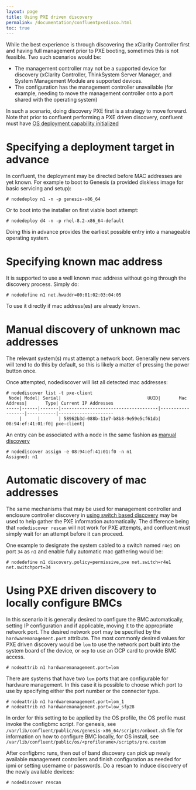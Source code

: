 ```yaml
---
layout: page
title: Using PXE driven discovery
permalink: /documentation/confluentpxedisco.html
toc: true
---
```


While the best experience is through discovering the xClarity Controller first and having full management
prior to PXE booting, sometimes this is not feasible. Two such scenarios would be:

* The management controller may not be a supported device for discovery (xClarity Controller, ThinkSystem Server Manager, and System Management Module are supported devices.
* The configuration has the management controller unavailable (for example, needing to move the management controller onto a port shared with the operating system)

In such a scenario, doing discovery PXE first is a strategy to move forward.  Note that prior to confluent performing a PXE driven discovery, confluent must have
[OS deployment capability initialized](../advanced_topics/confluentosdeploy.md)

# Specifying a deployment target in advance

In confluent, the deployment may be directed before MAC addresses are yet known. For example to boot to Genesis (a provided diskless image for basic servicing and setup):

    # nodedeploy n1 -n -p genesis-x86_64

Or to boot into the installer on first viable boot attempt:

    # nodedeploy d4 -n -p rhel-8.2-x86_64-default 

Doing this in advance provides the earliest possible entry into a manageable operating system.

# Specifying known mac address

It is supported to use a well known mac address without going through the discovery process.  Simply do:

    # nodedefine n1 net.hwaddr=00:01:02:03:04:05

To use it directly if mac address(es) are already known.

# Manual discovery of unknown mac addresses

The relevant system(s) must attempt a network boot. Generally new servers will tend to do this by default, so this is
likely a matter of pressing the power button once.

Once attempted, nodediscover will list all detected mac addresses:
```
# nodediscover list -t pxe-client
 Node| Model| Serial|                                 UUID|       Mac Address|       Type| Current IP Addresses
-----|------|-------|-------------------------------------|------------------|-----------|---------------------
     |      |       | 58962b3d-088b-11e7-b8b8-9e59e5cf61db| 08:94:ef:41:01:f0| pxe-client|                     
```
An entry can be associated with a node in the same fashion as [manual discovery](../advanced_topics/confluentnodeassign.md)

    # nodediscover assign -e 08:94:ef:41:01:f0 -n n1
    Assigned: n1


# Automatic discovery of mac addresses

The same mechanisms that may be used for management controller and enclosure controller discovery in [using switch based discovery](../advanced_topics/confluentswitchdisco.md) may be used to help gather the PXE information automatically.  The difference being that `nodediscover rescan` will not work for PXE attempts, and confluent must simply wait for an attempt before it can proceed.

One example to designate the system cabled to a switch named `r4e1` on port `34` as `n1` and enable fully automatic mac gathering would be:

    # nodedefine n1 discovery.policy=permissive,pxe net.switch=r4e1 net.switchport=34

# Using PXE driven discovery to locally configure BMCs

In this scenario it is generally desired to configure the BMC automatically, setting IP configuration and if applicable, moving it to the appropriate network port. The desired network port may be specified by the `hardwaremanagement.port` attribute. The most commonly desired values for PXE driven discovery would be `lom` to use the network port built into the system board of the device, or `ocp` to
use an OCP card to provide BMC access.


    # nodeattrib n1 hardwaremanagement.port=lom

There are systems that have two `lom` ports that are configurable for hardware management. In this case it is possible to choose which port to use by specifying either the port number or the connecter type. 

    # nodeattrib n1 hardwaremanagement.port=lom_1
    # nodeattrib n3 hardwaremanagement.port=low_sfp28

In order for this setting to be applied by the OS profile, the OS profile must invoke the configbmc script. For genesis, see `/var/lib/confluent/public/os/genesis-x86_64/scripts/onboot.sh` file for information on how to configure BMC locally, for OS install, see `/var/lib/confluent/public/os/<profilename>/scripts/pre.custom`


After configbmc runs, then out of band discovery can pick up newly available management controllers and finish configuration as needed for ipmi or setting username or passwords. Do a rescan to induce discovery of the newly available devices:

    # nodediscover rescan

